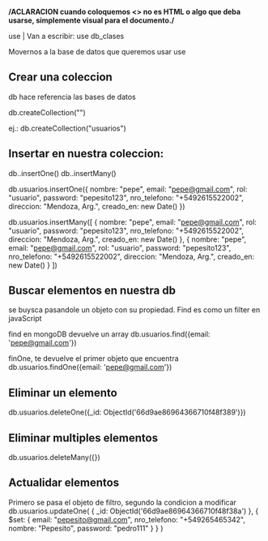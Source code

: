 **/ACLARACION cuando coloquemos <> no es HTML o algo que deba usarse, simplemente visual para el documento./**

use <nombre-base-de-datos> | Van a escribir: use  db_clases

Movernos a la base de datos que queremos usar
use <nombre-base-de-datos>

## Crear una coleccion
db hace referencia las bases de datos

db.createCollection("<nombre-coleccion>")

ej.: db.createCollection("usuarios")

## Insertar en nuestra coleccion:

db.<nombre-coleccion-a-insertar>.insertOne(<objeto-de-insercion>)
db.<nombre-coleccion-a-insertar>.insertMany(<array-de-insercion>)

db.usuarios.insertOne({
  nombre: "pepe",
  email: "pepe@gmail.com",
  rol: "usuario",
  password: "pepesito123",
  nro_telefono: "+5492615522002",
  direccion: "Mendoza, Arg.",
  creado_en: new Date()
})

db.usuarios.insertMany([
{
  nombre: "pepe",
  email: "pepe@gmail.com",
  rol: "usuario",
  password: "pepesito123",
  nro_telefono: "+5492615522002",
  direccion: "Mendoza, Arg.",
  creado_en: new Date()
},
{
  nombre: "pepe",
  email: "pepe@gmail.com",
  rol: "usuario",
  password: "pepesito123",
  nro_telefono: "+5492615522002",
  direccion: "Mendoza, Arg.",
  creado_en: new Date()
}
])

## Buscar elementos en nuestra db

se buysca pasandole un objeto con su propiedad. Find es como un filter en javaScript

find en mongoDB devuelve un array
db.usuarios.find({email: 'pepe@gmail.com'})

finOne, te devuelve el primer objeto que encuentra
db.usuarios.findOne({email: 'pepe@gmail.com'})

## Eliminar un elemento

db.usuarios.deleteOne({_id: ObjectId('66d9ae86964366710f48f389')})

## Eliminar multiples elementos

db.usuarios.deleteMany({<condicion>})

## Actualidar elementos

Primero se pasa el objeto de filtro, segundo la condicion a modificar
db.usuarios.updateOne(
{
  _id: ObjectId('66d9ae86964366710f48f38a')
},
{
  $set: {
    email: "pepesito@gmail.com",
    nro_telefono: "+549265465342",
    nombre: "Pepesito",
    password: "pedro111"
  }
}
)